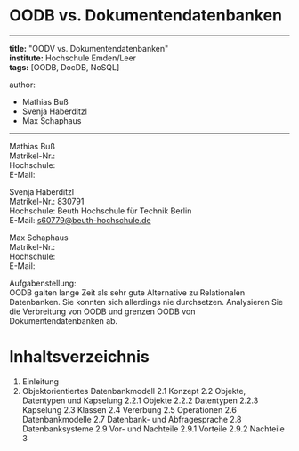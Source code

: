 # OODB vs. Dokumentendatenbanken

---
**title:** "OODV vs. Dokumentendatenbanken"   
**institute:** Hochschule Emden/Leer   
**tags:** [OODB, DocDB, NoSQL]

author:
- Mathias Buß
- Svenja Haberditzl
- Max Schaphaus

---

Mathias Buß   
Matrikel-Nr.:  
Hochschule:   
E-Mail:

Svenja Haberditzl   
Matrikel-Nr.: 830791   
Hochschule: Beuth Hochschule für Technik Berlin   
E-Mail: s60779@beuth-hochschule.de

Max Schaphaus   
Matrikel-Nr.:   
Hochschule:   
E-Mail:

Aufgabenstellung:   
OODB galten lange Zeit als sehr gute Alternative zu Relationalen Datenbanken. Sie konnten sich allerdings nie durchsetzen.
Analysieren Sie die Verbreitung von OODB und grenzen OODB von Dokumentendatenbanken ab.

# Inhaltsverzeichnis
 
1. Einleitung
2. Objektorientiertes Datenbankmodell
   2.1 Konzept
   2.2 Objekte, Datentypen und Kapselung
       2.2.1 Objekte
       2.2.2 Datentypen
       2.2.3 Kapselung
   2.3 Klassen
   2.4 Vererbung
   2.5 Operationen
   2.6 Datenbankmodelle
   2.7 Datenbank- und Abfragesprache
   2.8 Datenbanksysteme
   2.9 Vor- und Nachteile
       2.9.1 Vorteile
       2.9.2 Nachteile
   3






